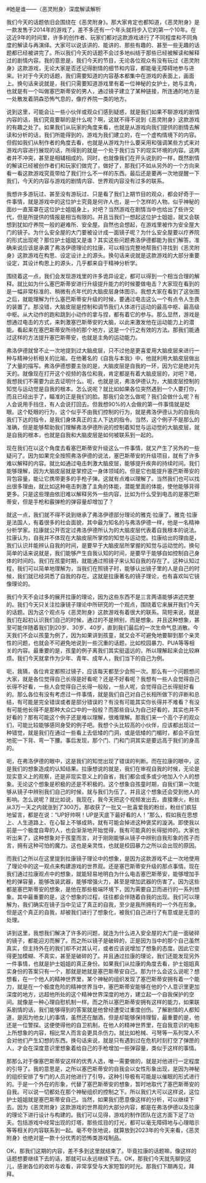 #她是谁——〈恶灵附身〉深度解读解析

我们今天的话题依旧会围绕在《恶灵附身》。那大家肯定也都知道，《恶灵附身》是一款发售于2014年的游戏了，差不多还有一个年头就将步入它的第一个10年。在这近9年的时间里，许多的创作者、玩家们都对这款游戏进行了不同程度和不同角度的解读与再演绎。大家可以说该讲的、能讲的、那些有趣的、甚至一些无趣的话题都已经被讲完了。所以我们今天的话题不会过多地纠结于那些已经被解读和解释过的剧情内容。我的意思是，我们今天的节目，无论各位观众有没有玩过《恶灵附身》这款游戏，无论大家是否还记得剧情的细节和内容，都能毫无障碍地参与进来。针对于今天的话题，我们需要知道的内容基本都集中在游戏的表面上，画面上。换句话来说就是，我们只需要知道游戏里有着一位神秘的女护士，她与主角，也就是有一个叫做塞巴斯蒂安的男人，通过镜子建立了某种链接，所连通的地方是一处散发着阴森恐怖气息的，像疗养院一类的地方。

说到这里，可能会让一些小伙伴或观众们感到疑惑，就是我们如果不聊游戏的剧情内容的话，我们究竟要聊的是什么呢？啊，这就不得不说到《恶灵附身》这款游戏的有趣之处了。如果我们从玩家的角度来看，也就是从游戏向我们提供的剧情去解读和分析的话，我们所能得到的，游戏为我们建立的，在一个虚构情境下的内容。但假如我们从制作者的角度去看，也就是从游戏为什么要采用和强调某些方式来对游戏内容进行展现的话，所得到的就是一个处于我们当下的现实环境的内容。这两者并不冲突，甚至是相辅相成的。同时，也就像我们在开头说到的一样，既然剧情的解读已经被创作者们和玩家们做完了，做好了，那我们不如从另外的一个方向来看一看这款游戏究竟带给了我们什么不一样的东西。最后还是要再一次地提醒一下我们，今天的内容与游戏的剧情内容、世界观内容没有过多的联系。

我想许多游玩过、甚至没有游玩过、只是看了我们上期节目的观众，都会好奇于一件事情，就是游戏中的这位护士究竟是何许人也，是一个怎样的人物。似乎神秘的面纱一直笼罩在这位护士姐姐身上，对吧？当然游戏在剧情当中也给出了些许交代，但是所提供的情报是相当有限的。并且当我们一想起这位护士姐姐，就又会联想到犹如疗养院一般的避难所、安全屋。自然也会想起，在游戏里被作为安全屋大门的镜子。为什么安全屋的大门要被设计成一面镜子呢？为什么安全屋要以疗养院的形式出现呢？那位护士姐姐又是谁？其实这些问题弗洛伊德都能为我们解答。准确来说应该是承袭了弗洛伊德理论的拉康，可以相当完整地帮我们寻找到《恶灵附身》这款游戏在构思、设定设计上的源头。换句话来说就是这款游戏的大部分重要设定，其设计构思上的源头，几乎都来自于精神分析学。

围绕着这一点，我们会发现游戏里的许多诡异设定，都可以得到一个相当合理的解释。就比如为什么塞巴斯蒂安进行升级提升能力的时候要做电击？大家现在看到的是一幅非常标准的、稍微有点年代的大脑皮层身体图示。我想大家在看到了这张图之后，就能理解为什么塞巴斯蒂安升级的时候，要通过电击这么一个有点令人生畏的装置了。那没错，大脑皮层是控制和调节我们人体进行运动的最高中枢、最高级中枢。从大动作的跑和跳到小动作的拿与捏，都有着它的参与。那么显然，游戏是想通过电击的方式，来刺激塞巴斯蒂安的大脑，以此来激发他在运动能力上的潜能。看起来在塞巴斯蒂安所待的那个地方，这是一个行之有效的方法。那我们能通过这样的方法提升塞巴斯蒂安，也就是主角的运动能力。

弗洛伊德就曾不止一次地提到过大脑皮层，只不过他是更喜爱用大脑皮层来进行一种与精神分析相关的比喻。在他著名的《自我与本我》中，他就利用大脑皮层做出了大量的描写。弗洛伊德想要主张的是，大脑皮层是自我的一环，因为它是绝对先天的。就像现在打开这个视频的各位和我，肯定都是有着大脑皮层的，对吧？嗯，我想我们不需要为此去证明什么。呃，也就是说，弗洛伊德认为，大脑皮层控制的知觉与运动觉是自我的根本。怎么说呢？就比如如果各位突然遇到一个人要打你，而且已经出手了，瞄准的正是我们的脸。那我们会怎么做呢？我们会做什么呢？有人会说用手挡住，有人会说打回去。但我想90%的人会做的第一件事情就是眨眼。这个眨眼的行为，这个似乎不由我们控制的行为，就是弗洛伊德认为的自我向我们下达的指令，是我们身体真正的主人下达的指令。当然，这个例子不是那么的准确，但是能够帮助我们理解弗洛伊德所说的控制着知觉与运动觉的大脑皮层，就是自我的根本，也就是自我和大脑皮层是如何被联系到一起的。

现在我们在以这个角度去看塞巴斯蒂安升级这么一件事情，就又产生了另外的一些疑问了。因为如果完全按照弗洛伊德的说法，塞巴斯蒂安的升级项目，就有了许多难以解释的内容。就比如通过电击刺激大脑皮层，能够提升疾奔的持续时间。我们能够理解，因为大脑皮层就是掌控这一身体领域的。但是它也能提升塞巴斯蒂安的背包容量，能让它携带更多的手枪子弹。这就有点难以理解了。当然我们也可以找出很多理由，就比如这种电击刺激了主角的体能，潜能里面的体能，使他能够背得更多。只是这些理由依旧难以解释另外一些内容，比如为什么受到电击的是塞巴斯蒂安，但是手枪和霰弹枪的弹容量却增加了？

就这一点，我们就不得不说到继承了弗洛伊德部分理论的雅克·拉康了。雅克·拉康是法国人，有着很多的社会面貌，其中最为知名的与弗洛伊德一样，他是一名精神分析学家。拉康就公开否定过弗洛伊德所认为的大脑皮层代表着自我根本的说法。拉康认为，自我并不体现在大脑皮层所掌控的知觉与运动觉。拉康给出的理由是，我们认识并能辨认自我的时间，是要早于大脑皮层所掌握的知觉与运动觉的。换句简单的话来说就是，我们能够产生自我认知的时间，是要早于能够自如控制自己身体的时间的。我们在孩童时期，就能通过照镜子来认知自我的存在了。这种认知过程，我们可以简单地理解为，当我们在照镜子时，能够认出镜子里的人是自己的时候，我们就已经洞悉了自我的存在。这就是拉康著名的镜子理论，也有喜欢叫它镜像理论的。

我们今天不会过多的展开拉康的理论，因为这些东西不是三言两语能够讲述完整的。我们今天只关注拉康镜子理论中所研究的一个观点，围绕着它来展开我们今天的话题。因为这个观点与《恶灵附身》这款游戏有着很大的联系。简短来说，就是我们在起初认识我们自己的时候，通过的不是辨别，而是想象。并且这种想象，甚至可能伴随着我们到20岁、30岁、40岁，直到我们最后的一次生命气息消散。今天我们不会以孩童为例了，因为如果讲到孩童，就又会不可避免地要聊到那个亲灵性的问题，也就会不可避免地说到一些沉重的话题，比如校园暴力、PUA等等相关的内容。最重要的是，孩童的例子离我们其实挺遥远的，所以理解起来会比较麻烦。我们今天就拿作为少年、青年、成年人，我们当下的自己为例。

呃，我猜，各位肯定都照过镜子，应该每天都至少会照一次。那么有一个问题想问大家，就是各位觉得自己长得是好看呢？还是不好看呢？我想有一些人会觉得自己长得不好看，一些人会觉得自己长得一般般，一些人呢，会觉得自己长得挺好看的。那么各位有没有考虑过一件事情，就是我们自己对自己长相所做下的评断和总结，有可能是完全错误或者是部分错误的？有没有可能其实你长得并不难看？有没有可能他长得不是那种大众口中的一般般？而那些自认为自己好看的，其实也并不好看的？那有可能这个例子还是难以理解，很难理解。那我们来一个高个子的观众们，可能比较能够感同身受的例子吧。我想个头比较高的小伙伴，应该都出现过一种错觉，就是我们在通过一些看上去低矮的门洞，或是低矮的门楣时，都会不自觉地驼一下背、弯一下腰。事后发现，那个门、门和门洞其实是要远高于我们的身高的。

呃，在弗洛伊德的眼中，这是我们的知觉出现了错误的判断。而在拉康的眼中，这是我们的想象造成的认知结果。拉康想说的就是，我们在审视自我的时候，无论是现实意义上的观察，还是非现实意义上的自省，我们都会或多或少地加入个人的想象。无论这个想象是积极的还是不积极的。这个想象自孩童时期，自我们第一次能够从镜子中辨别我们自己的时候，就与我们为伍了。并且这个想象还会受到他人的影响。怎么说呢？就比如说，我现在，我今天把这个视频发出去，直接爆火，粉丝从3万一天之内就涨到了300万。那收获了一批又一批喜爱我的粉丝，粉丝们疯狂地留言，都是在说：“UP好帅啊！UP是天底下最好看的人！”那么，假如我在思想上、人生道路上、在心智上不够成熟，就有可能会掉进这种褒奖的漩涡。即使我以前是一个极度自卑的人，也会渐渐地开始觉得，我有可能真的长得挺帅的。大家也听出来了，这种想象对于孩童而言，对于刚刚能够从镜子中辨别自我形象的孩子而言，拥有这种可怕的魔力。这也是亲灵性，也就是校园暴力之所以会出现的原因。

而我们之所以在这里提到拉康镜子理论中的想象，是因为这款游戏不止一次地使用了理论中的这一观点来构建游戏的世界观。还是塞巴斯蒂安升级的那点事情。现在我们通过拉康观点中的想象，就能轻易地明白为什么电击塞巴斯蒂安，能够增加手枪的弹容量，能够改装武器，能够增强火力，甚至是增加武器的伤害了。因为这些都是塞巴斯蒂安的想象，是他在那些极端环境下，因为需要自卫而进行的一系列想象。其中最重要的是，这个想象的过程，往往都会伴随着自我的出现。我们可以理解为，我们确实在镜子当中见证了真正的自我，至少是我所拥有的一个外在形象。但是这个真正的自我，却被我们进行了想象化，被我们自己进行了有意或是无意的处理。

讲到这里，我想我们解决了许多的问题，就连为什么进入安全屋的大门是一面破碎的镜子，都能迎刃而解了。而之所以镜子是破碎的，正是因为当中的那个自己虽然真实，但主持外在的我们却不对其认可，或者应该说增加了想象的态度。因此它变得更加模糊、不真实，甚至是破碎的了。并且通过拉康的理论，我们还能发现另外一件事情，也就是护士姐姐的真正身份。如果我们从拉康的角度去看，护士姐姐真实身份的答案只有一个，那就是她就是塞巴斯蒂安自己。那为什么会这么说呢？想想看，在一个他人的精神世界里，某个神秘的组织发现了塞巴斯蒂安拥有着一个能力，就是在一个极度危险的精神世界当中，塞巴斯蒂安能够在他的个人意识里更加深度的地方，远超他所处的这个精神世界深度的地方，建立起一个自我保护的空间。就像是一种心理自慰机制一样。而之所以塞巴斯蒂安拥有这样的能力，如果联系剧情的话，我们能够得到的答案就是他曾经遭受过重度创伤。了解剧情的人都知道，是因为他女儿的事情，虽然还在酗酒，但是却能够保持理智，最重要的是，他还是一位警探。这便使得他的自卫机制，在他人的精神世界里，在自我意识的电影上所想象的内容，相比常人而言会更具杀伤力。就比如枪械、弓弩等一系列常人不会对他们产生幻想的东西。换句话来说，就是只有遇到过在危机时刻打空了弹匣的人，才会在深度意识里想象着给自己的手枪增加一些弹容量，类似于这样的事情。

那那么对于像塞巴斯蒂安这样的优秀人选，唯一需要做的，就是对他进行一定程度的引导了。我的意思是，之所以塞巴斯蒂安的自我会以女性形象出现，是因为神秘的组织安排了专门的人员对他进行了引导。这种引导极有可能是以催眠的形式进行的。于是一个外在的形象，代替了塞巴斯蒂安的想象，暂时地取代了塞巴斯蒂安的自我。可以说一切都处在那个神秘组织的控制之下。所以我们大可以这样说，这位护士姐姐就是塞巴斯蒂安自己。当然，如果我们愿意像这样的分析，可以继续下去。因为《恶灵附身》这款游戏的世界观的大部分内容，都是在弗洛伊德以及拉康的理论下进行设计与构建的。我们可以见得，游戏的制作团队在这方面下足了功夫。包括游戏中经常出现的灯塔，那些炫目的灯光，都可以毫无障碍地与心理暗示等等相关的内容联系到一起。毫不夸张地说，就算放到2023年的今天来看，《恶灵附身》也绝对是一款十分优秀的恐怖类游戏制品。

OK，那我们这期的内容，差不多到这里就结束了。毕竟拉康的话题嘛，像这样的话题想要继续下去的话，那就可以永远继续下去。OK，那我们今天就先聊到这儿，感谢各位的收听与收看，非常享受与大家短暂的时光。那我们下期再见，拜拜。